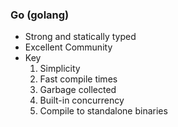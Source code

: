 ### Go (golang)
* Strong and statically typed
* Excellent Community
* Key
    1. Simplicity
    2. Fast compile times
    3. Garbage collected
    4. Built-in concurrency
    5. Compile to standalone binaries